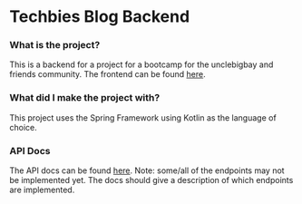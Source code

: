 # Techbies Blog Backend

### What is the project?

This is a backend for a project for a bootcamp for the unclebigbay and friends community. The frontend can be found [here](https://github.com/unclebigbay-and-friends/techbies-blog).

### What did I make the project with?

This project uses the Spring Framework using Kotlin as the language of choice.

### API Docs

The API docs can be found [here](https://techbies-blog-backend.herokuapp.com/api/swagger-ui.html#). Note: some/all of the endpoints may not be implemented yet. The docs should give a description of which endpoints are implemented.

